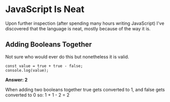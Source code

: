 # JavaScript Is Neat
Upon further inspection (after spending many hours writing JavaScript) I've discovered that the language is neat, mostly because of the way it is.

## Adding Booleans Together
Not sure who would ever do this but nonetheless it is valid.
```
const value = true + true - false;
console.log(value);
```
**Answer: 2**

When adding two booleans together true gets converted to 1, and false gets converted to 0 so: 1 + 1 - 2 = 2
